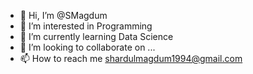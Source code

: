 - 👋 Hi, I’m @SMagdum
- 👀 I’m interested in Programming
- 🌱 I’m currently learning Data Science
- 💞️ I’m looking to collaborate on ...
- 📫 How to reach me shardulmagdum1994@gmail.com

<!---
SMagdum/SMagdum is a ✨ special ✨ repository because its `README.md` (this file) appears on your GitHub profile.
You can click the Preview link to take a look at your changes.
--->
